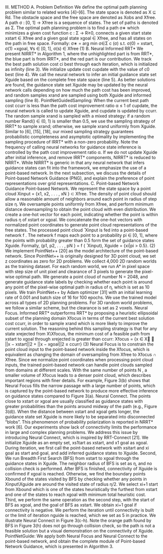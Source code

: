 III. METHOD A. Problem Definition We define the optimal path planning problem similar to related works [4]–[6]. The state space is denoted as X ⊆ Rd. The obstacle space and the free space are denoted as Xobs and Xfree. A path σ : [0, 1] → Xfree is a sequence of states. The set of paths is denoted as Σ. The optimal path planning problem is to find a path σ∗ which minimizes a given cost function c : Σ → R≥0, connects a given start state xstart ∈ Xfree and a given goal state xgoal ∈ Xfree, and has all states on the path in free space. Formally: σ∗ = arg min σ∈Σ c (σ) s.t. σ(0) = xstart, σ(1) =xgoal, ∀s ∈ [0, 1], σ(s) ∈ Xfree (1) B. Neural Informed RRT* We present NIRRT* in Algorithm 1, where the unhighlighted part is from RRT*, the blue part is from IRRT*, and the red part is our contribution. We track the best path solution cost ci best through each iteration, which is initialized as infinity (line 3). We initialize update cost cupdate with the value of c0 best (line 4). We call the neural network to infer an initial guidance state set Xguide based on the complete free state space (line 5). As better solutions are found, the guidance state set Xguide may be updated by the neural network calls depending on how much the path cost has been improved, and random samples xrand are sampled using both Xguide and informed sampling (line 8). PointNetGuidedSampling: When the current best path cost ccurr is less than the path cost improvement ratio α ≤ 1 of cupdate, the neural network is called to update Xguide, and cupdate is updated by ccurr. The random sample xrand is sampled with a mixed strategy: if a random number Rand() ∈ (0, 1) is smaller than 0.5, we use the sampling strategy of IRRT* to sample xrand; otherwise, we sample xrand uniformly from Xguide. Similar to [6], [15], [18], our mixed sampling strategy guarantees probabilistic completeness and asymptotic optimality by implementing the sampling procedure of IRRT* with a non-zero probability. Note the frequency of calling neural networks for guidance state inference is controlled by the path cost improvement ratio α. If we do not update Xguide after initial inference, and remove IRRT* components, NIRRT* is reduced to NRRT*. While NIRRT* is generic in that any neural network that infers guidance states can fit into the framework, we emphasize the use of a point-based network. In the next subsection, we discuss the details of Point-based Network Guidance (PNG), and explain the preference of point representations over grid representations. C. Point-based Network Guidance Point-based Network. We represent the state space by a point cloud Xinput = {x1, x2, . . . , xN } ⊂ Xfree. The density of point cloud should allow a reasonable amount of neighbors around each point in radius of step size η. We oversample points uniformly from Xfree, and perform minimum distance downsampling to obtain the point cloud with even distribution. We create a one-hot vector for each point, indicating whether the point is within radius η of xstart or xgoal. We concatenate the one-hot vectors with normalized point coordinates to generate point cloud representations of the free states. The processed point cloud  ̄ Xinput is fed into a point-based network f . The network f maps each point to a probability pi ∈ [0, 1], where the points with probability greater than 0.5 form the set of guidance states Xguide. Formally, {p1, p2, . . . , pN } = f (  ̄ Xinput), Xguide = {xi|pi > 0.5}. (2) We implement PointNet++ [20] as the model architecture of the point-based network. Since PointNet++ is originally designed for 3D point cloud, we set z coordinates as zero for 2D problems. We collect 4,000 2D random worlds as the training dataset. For each random world, we run A* in pixel space with step size of unit pixel and clearance of 3 pixels to generate the pixel-wise optimal path. We generate a point cloud of number N = 2048, and generate guidance state labels by checking whether each point is around any point of the pixel-wise optimal path in radius of η, which is set as 10 pixels. We train PointNet++ by Adam optimizer [31] with an initial learning rate of 0.001 and batch size of 16 for 100 epochs. We use the trained model across all types of 2D planning problems. For 3D random world problems, we follow a similar scheme, but the clearance is set as 2 voxels. Neural Focus. Informed RRT* outperforms RRT* by proposing a heuristic ellipsoidal subset of the planning domain Xfocus in terms of the current best solution cost ccurr, in order to sample xrand which is more likely to improve the current solution. The reasoning behind this sampling strategy is that for any state xrejected from X\Xfocus, the minimum cost of a feasible path from xstart to xgoal through xrejected is greater than ccurr: Xfocus = {x ∈ X  ||x − xstart||2 + ||x − xgoal||2 ≤ ccurr} (3) Neural Focus is to constrain the point cloud input to the point-based network inside the Xfocus, which is equivalent as changing the domain of oversampling from Xfree to Xfocus ∩ Xfree. Since we normalize point coordinates when processing point cloud inputs, the trained point-based network can handle point clouds sampled from domains at different scales. With the same number of points N , a smaller volume of Xfocus leads to a denser point cloud, which describes important regions with finer details. For example, Figure 3(b) shows that Neural Focus fills the narrow passage with a large number of points, which is captured by the point-based network to produce more effective inference on guidance states compared to Figure 3(a). Neural Connect. The points close to xstart or xgoal are usually classified as guidance states with greater probabilities than the points around midway of the path (e.g., Figure 3(d)). When the distance between xstart and xgoal gets longer, the guidance state set Xguide is more likely to be separated into disconnected “blobs”. This phenomenon of probability polarization is reported in NRRT* work [6]. Our experiments show lack of connectivity limits the performance in large and complex planning problems. We address this issue by introducing Neural Connect, which is inspired by RRT-Connect [21]. We initialize Xguide as an empty set, xs1tart as xstart, and x1 goal as xgoal. During iteration, we first call the point-based network with xsitart and xi goal as start and goal, and add inferred guidance states to Xguide. Second, We run Breadth First Search (BFS) from xstart to xgoal through the guidance states in Xguide. The neighbor radius of BFS is set as η, and no collision check is performed. After BFS is finished, connectivity of Xguide is confirmed if xgoal is reached. Otherwise, we find the boundary points Xbound of the states visited by BFS by checking whether any points in Xinput\Xguide are around the visited state of radius η/2. We select xi+1 start from Xbound which is one of the states heuristically the furthest from xstart and one of the states to reach xgoal with minimum total heuristic cost. Third, we perform the same operation as the second step, with the start of BFS as xgoal, and the goal of BFS as xstart. We obtain xi+1 goal if connectivity is negative. We perform the iteration until connectivity is built or the limit of iteration nguide is reached, which we set as 5 in practice. We illustrate Neural Connect in Figure 3(c-h). Note the orange path found by BFS in Figure 3(h) does not go through collision check, so the path is not a feasible solution but a visual demonstration on the connectivity of Xguide. PointNetGuide: We apply both Neural Focus and Neural Connect to the point-based network, and obtain the complete module of Point-based Network Guidance, which is presented in Algorithm 3.